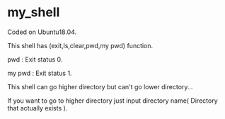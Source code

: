 # my_shell

Coded on Ubuntu18.04.

This shell has (exit,ls,clear,pwd,my pwd) function.

pwd : Exit status 0.

my pwd : Exit status 1.

This shell can go higher directory but can't go lower directory...

If you want to go to higher directory just input directory name( Directory that actually exists ).
